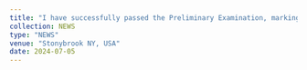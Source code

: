 ```yaml
---
title: "I have successfully passed the Preliminary Examination, marking the beginning of the next step in my academic journey at SBU."
collection: NEWS
type: "NEWS"
venue: "Stonybrook NY, USA"
date: 2024-07-05
---
```



